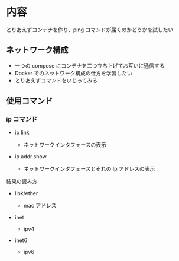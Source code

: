 # 内容

とりあえずコンテナを作り、ping コマンドが届くのかどうかを試したい

## ネットワーク構成

- 一つの compose にコンテナを二つ立ち上げてお互いに通信する
- Docker でのネットワーク構成の仕方を学習したい
- とりあえずコマンドをいじってみる

## 使用コマンド

### ip コマンド

- ip link

  - ネットワークインタフェースの表示

- ip addr show

  - ネットワークインタフェースとそれの Ip アドレスの表示

結果の読み方

- link/ether

  - mac アドレス

- inet

  - ipv4

- inet6
  - ipv6
